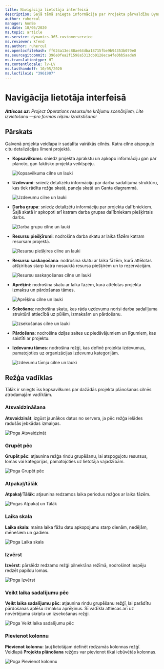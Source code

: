 ```yaml
---
title: Navigācija lietotāja interfeisā
description: Šajā tēmā sniegta informācija par Projekta pārvaldību Dynamics 365 Projekta darbībās.
author: ruhercul
manager: AnnBe
ms.date: 10/05/2020
ms.topic: article
ms.service: dynamics-365-customerservice
ms.reviewer: kfend
ms.author: ruhercul
ms.openlocfilehash: ff624a13ec88ae64dba18715fbe9b94353b070e8
ms.sourcegitcommit: 396e0fea2f1598a5313cb0128eca4fe0bb5aade9
ms.translationtype: HT
ms.contentlocale: lv-LV
ms.lasthandoff: 10/05/2020
ms.locfileid: "3961907"
---
```

# <a name="navigating-the-user-interface"></a>Navigācija lietotāja interfeisā

_**Attiecas uz:** Project Operations resursu/ne krājumu scenārijiem, Lite izvietošanu —pro formas rēķinu izrakstīšanai_

## <a name="overview"></a>Pārskats

Galvenā projekta veidlapa ir sadalīta vairākās cilnēs. Katra cilne atspoguļo citu detalizācijas līmeni projektā.

- **Kopsavilkums**: sniedz projekta aprakstu un apkopo informāciju gan par plānoto, gan faktisko projekta veiktspēju.

    ![Kopsavilkuma cilne un lauki](media/navigation7.png)

- **Uzdevumi**: sniedz detalizētu informāciju par darba sadalījuma struktūru, kas tiek rādīta režģa skatā, paneļa skatā un Ganta diagrammā.

    ![Uzdevumu cilne un lauki](media/navigation8.png)

- **Darba grupa**: sniedz detalizētu informāciju par projekta dalībniekiem. Šajā skatā ir apkopoti arī katram darba grupas dalībniekam piešķirtais darbs.

    ![Darba grupu cilne un lauki](media/navigation9.png)

- **Resursu piešķīrumi**: nodrošina darba skatu ar laika fāzēm katram resursam projektā.

    ![Resursu piešķires cilne un lauki](media/navigation10.png)

- **Resursu saskaņošana**: nodrošina skatu ar laika fāzēm, kurā attēlotas atšķirības starp katra nosauktā resursa piešķirēm un to rezervācijām.

    ![Resursu saskaņošanas cilne un lauki](media/navigation11.png)

- **Aprēķini**: nodrošina skatu ar laika fāzēm, kurā attēlotas projekta izmaksu un pārdošanas tāmes.

    ![Aprēķinu cilne un lauki](media/navigation12.png)

- **Sekošana**: nodrošina skatu, kas rāda uzdevumu norisi darba sadalījuma struktūrā attiecībā uz pūlēm, izmaksām un pārdošanu.

    ![Izsekošanas cilne un lauki](media/navigation13.png)

- **Pārdošana**: nodrošina dziļas saites uz piedāvājumiem un līgumiem, kas saistīti ar projektu.

- **Izdevumu tāmes**: nodrošina režģi, kas definē projekta izdevumus, pamatojoties uz organizācijas izdevumu kategorijām.

    ![Izdevumu tāmju cilne un lauki](media/navigation14.png)

## <a name="grid-controls"></a>Režģa vadīklas

Tālāk ir sniegts īss kopsavilkums par dažādās projekta plānošanas cilnēs atrodamajām vadīklām.

### <a name="refresh"></a>Atsvaidzināšana

**Atsvaidzināt**: izgūst jaunākos datus no servera, ja pēc režģa ielādes radušās jebkādas izmaiņas.

![Poga Atsvaidzināt](media/navigation7.png)

### <a name="group-by"></a>Grupēt pēc

**Grupēt pēc**: atjaunina režģa rindu grupēšanu, lai atspoguļotu resursus, lomas vai kategorijas, pamatojoties uz lietotāja vajadzībām.

![Poga Grupēt pēc](media/navigation6.png)

### <a name="previousnext"></a>Atpakaļ/tālāk

**Atpakaļ**/**Tālāk**: atjaunina redzamos laika periodus režģos ar laika fāzēm.

![Pogas Atpakaļ un Tālāk](media/navigation2.png)

### <a name="timescale"></a>Laika skala

**Laika skala**: maina laika fāžu datu apkopojumu starp dienām, nedēļām, mēnešiem un gadiem.

![Poga Laika skala](media/navigation3.png)

### <a name="expand"></a>Izvērst

**Izvērst**: pārslēdz redzamo režģi pilnekrāna režīmā, nodrošinot iespēju redzēt papildu lomas.

![Poga Izvērst](media/navigation4.png)

### <a name="time-phase-by"></a>Veikt laika sadalījumu pēc

**Veikt laika sadalījumu pēc**: atjaunina rindu grupēšanu režģī, lai parādītu pārdošanas aplēšu izmaksu aprēķinus. Šī vadīkla attiecas arī uz novērtējuma skriptu un izsekošanas režģi.

![Poga Veikt laika sadalījumu pēc](media/navigation0.png)

### <a name="add-column"></a>Pievienot kolonnu

**Pievienot kolonnu**: ļauj lietotājam definēt redzamās kolonnas režģī. Veidlapā **Projekta plānošana** režģos var pievienot tikai iebūvētās kolonnas.

![Poga Pievienot kolonnu](media/navigation5.png)
